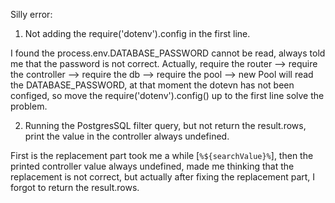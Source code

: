Silly error:

1. Not adding the require('dotenv').config in the first line.

I found the process.env.DATABASE_PASSWORD cannot be read, always told me that the password is not correct.
Actually, require the router --> require the controller --> require the db --> require the pool --> new Pool will read the DATABASE_PASSWORD, at that moment the dotevn has not been configed, so move the require('dotenv').config() up to the first line solve the problem.

2. Running the PostgresSQL filter query, but not return the result.rows, print the value in the controller always undefined.

First is the replacement part took me a while [`%${searchValue}%`], then the printed controller value always undefined, made me thinking that the replacement is not correct, but actually after fixing the replacement part, I forgot to return the result.rows.